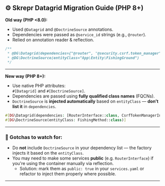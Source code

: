 ## ⚙️ Skrepr Datagrid Migration Guide (PHP 8+)

**Old way (PHP <8.0):**
- Used `@Datagrid` and `@DoctrineSource` annotations.
- Dependencies were passed as `@service_id` strings (e.g., `@router`).
- Relied on annotation reader & reflection.

```php
/**
 * @DG\Datagrid(dependencies={"@router", "@security.csrf.token_manager"})
 * @DG\DoctrineSource(entityClass="App\Entity\FishingGround")
 */
```

---

**New way (PHP 8+):**
- Use native PHP attributes:  
  `#[Datagrid]` and `#[DoctrineSource]`.
- Dependencies are passed using **fully qualified class names** (FQCNs).
- `DoctrineSource` is **injected automatically** based on `entityClass` — **don’t list it** in `dependencies`.

```php
#[DG\Datagrid(dependencies: [RouterInterface::class, CsrfTokenManagerInterface::class])]
#[DG\DoctrineSource(entityClass: FishingMethod::class)]
```

---

### 🔧 Gotchas to watch for:
- Do **not** include `DoctrineSource` in your dependency list — the factory injects it based on the `entityClass`.
- You may need to make some services **public** (e.g. `RouterInterface`) if you're using the container manually via reflection.
    - Solution: mark them as `public: true` in your `services.yaml` or refactor to inject them properly where possible.

---